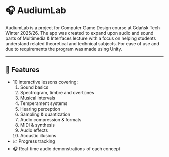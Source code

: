 # 🎧 AudiumLab

AudiumLab is a project for Computer Game Design course at Gdańsk Tech Winter 2025/26. The app was created to expand upon audio and sound parts of Multimedia & Interfaces lecture with a focus on helping students understand related theoretical and technical subjects. For ease of use and due to requirements the program was made using Unity.

---

## 🧩 Features

- 10 interactive lessons covering:
  <ol type="1">
    <li>Sound basics</li>
    <li>Spectrogram, timbre and overtones</li>
    <li>Musical intervals</li>
    <li>Temperament systems</li>
    <li>Hearing perception</li>
    <li>Sampling & quantization</li>
    <li>Audio compression & formats</li>
    <li>MIDI & synthesis</li>
    <li>Audio effects</li>
    <li>Acoustic illusions</li>
  </ol>
- 📈 Progress tracking
- 🎧 Real-time audio demonstrations of each concept
